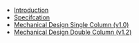 <!-- docs/_sidebar.md -->

- [Introduction](/)
- [Specifcation](specification.md)
- [Mechanical Design Single Column (v1.0)](mechanical_design_overview.md)
- [Mechanical Design Double Column (v1.2)](mechanical_design_overview.md)
